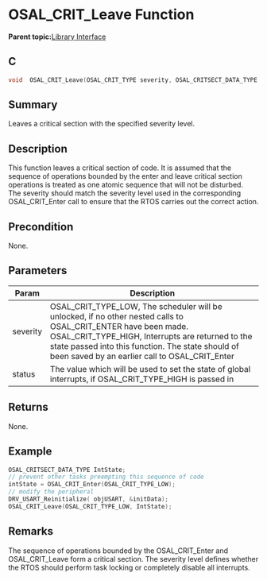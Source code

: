 # OSAL\_CRIT\_Leave Function

**Parent topic:**[Library Interface](GUID-2729150D-D502-4BC4-BB41-653718EF531C.md)

## C

```c
void  OSAL_CRIT_Leave(OSAL_CRIT_TYPE severity, OSAL_CRITSECT_DATA_TYPE status)
```

## Summary

Leaves a critical section with the specified severity level.

## Description

This function leaves a critical section of code. It is assumed that the<br />sequence of operations bounded by the enter and leave critical section<br />operations is treated as one atomic sequence that will not be disturbed.<br />The severity should match the severity level used in the corresponding<br />OSAL\_CRIT\_Enter call to ensure that the RTOS carries out the correct action.

## Precondition

None.

## Parameters

|Param|Description|
|-----|-----------|
|severity|OSAL\_CRIT\_TYPE\_LOW, The scheduler will be unlocked, if no other nested calls to OSAL\_CRIT\_ENTER have been made. OSAL\_CRIT\_TYPE\_HIGH, Interrupts are returned to the state passed into this function. The state should of been saved by an earlier call to OSAL\_CRIT\_Enter|
|status|The value which will be used to set the state of global interrupts, if OSAL\_CRIT\_TYPE\_HIGH is passed in|

## Returns

None.

## Example

```c
OSAL_CRITSECT_DATA_TYPE IntState;
// prevent other tasks preempting this sequence of code
intState = OSAL_CRIT_Enter(OSAL_CRIT_TYPE_LOW);
// modify the peripheral
DRV_USART_Reinitialize( objUSART, &initData);
OSAL_CRIT_Leave(OSAL_CRIT_TYPE_LOW, IntState);
```

## Remarks

The sequence of operations bounded by the OSAL\_CRIT\_Enter and OSAL\_CRIT\_Leave form a critical section. The severity level defines whether the RTOS should perform task locking or completely disable all interrupts.

